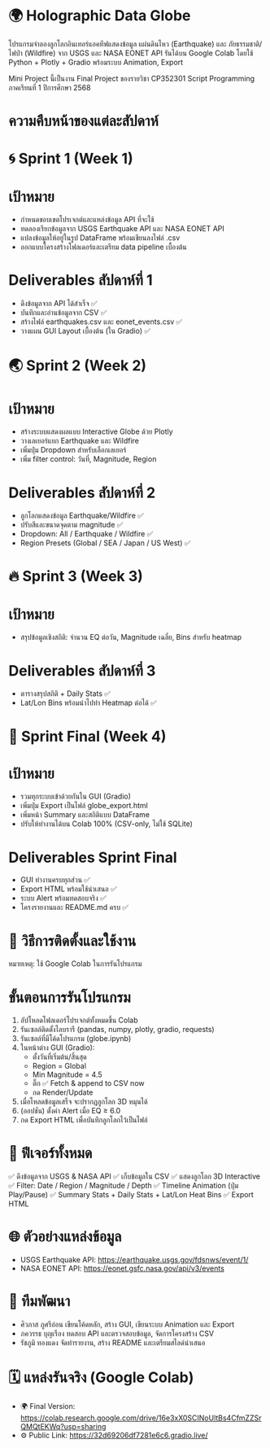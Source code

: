 # 🌍 Holographic Data Globe
โปรแกรมจำลองลูกโลกอินเทอร์แอคทีฟแสดงข้อมูล แผ่นดินไหว (Earthquake) และ ภัยธรรมชาติ/ไฟป่า (Wildfire) จาก USGS และ NASA EONET API
รันได้บน Google Colab โดยใช้ Python + Plotly + Gradio พร้อมระบบ Animation, Export

Mini Project นี้เป็นงาน Final Project ของรายวิชา CP352301 Script Programming ภาคเรียนที่ 1 ปีการศึกษา 2568

# ความคืบหน้าของแต่ละสัปดาห์
# 🌀 Sprint 1 (Week 1)
# เป้าหมาย
- กำหนดขอบเขตโปรเจกต์และแหล่งข้อมูล API ที่จะใช้
- ทดลองเรียกข้อมูลจาก USGS Earthquake API และ NASA EONET API
- แปลงข้อมูลให้อยู่ในรูป DataFrame พร้อมเขียนลงไฟล์ .csv
- ออกแบบโครงสร้างโฟลเดอร์และเตรียม data pipeline เบื้องต้น
# Deliverables สัปดาห์ที่ 1
- ดึงข้อมูลจาก API ได้สำเร็จ ✅
- บันทึกและอ่านข้อมูลจาก CSV ✅
- สร้างไฟล์ earthquakes.csv และ eonet_events.csv ✅
- วางแผน GUI Layout เบื้องต้น (ใน Gradio) ✅

# 🌏 Sprint 2 (Week 2)
# เป้าหมาย
- สร้างระบบแสดงผลแบบ Interactive Globe ด้วย Plotly
- วางเลเยอร์แยก Earthquake และ Wildfire
- เพิ่มปุ่ม Dropdown สำหรับเลือกเลเยอร์
- เพิ่ม filter control: วันที่, Magnitude, Region
# Deliverables สัปดาห์ที่ 2
- ลูกโลกแสดงข้อมูล Earthquake/Wildfire ✅
- ปรับสีและขนาดจุดตาม magnitude ✅
- Dropdown: All / Earthquake / Wildfire ✅
- Region Presets (Global / SEA / Japan / US West) ✅

# 🔥 Sprint 3 (Week 3)
# เป้าหมาย
- สรุปข้อมูลเชิงสถิติ: จำนวน EQ ต่อวัน, Magnitude เฉลี่ย, Bins สำหรับ heatmap
# Deliverables สัปดาห์ที่ 3
- ตารางสรุปสถิติ + Daily Stats ✅
- Lat/Lon Bins พร้อมนำไปทำ Heatmap ต่อได้ ✅

# 🚀 Sprint Final (Week 4)
# เป้าหมาย
- รวมทุกระบบเข้าด้วยกันใน GUI (Gradio)
- เพิ่มปุ่ม Export เป็นไฟล์ globe_export.html
- เพิ่มหน้า Summary และสถิติแบบ DataFrame
- ปรับให้ทำงานได้บน Colab 100% (CSV-only, ไม่ใช้ SQLite)
# Deliverables Sprint Final
- GUI ทำงานครบทุกส่วน ✅
- Export HTML พร้อมใช้นำเสนอ ✅
- ระบบ Alert พร้อมทดสอบจริง ✅
- โครงรายงานและ README.md ครบ ✅

# 📘 วิธีการติดตั้งและใช้งาน
หมายเหตุ: ใช้ Google Colab ในการรันโปรแกรม

# ขั้นตอนการรันโปรแกรม
1. อัปโหลดโฟลเดอร์โปรเจกต์ทั้งหมดขึ้น Colab
2. รันเซลล์ติดตั้งไลบรารี (pandas, numpy, plotly, gradio, requests)
3. รันเซลล์ที่มีโค้ดโปรแกรม (globe.ipynb)
4. ในหน้าต่าง GUI (Gradio):
   - ตั้งวันที่เริ่มต้น/สิ้นสุด
   - Region = Global
   - Min Magnitude = 4.5
   - ติ๊ก ✅ Fetch & append to CSV now
   - กด Render/Update
5. เมื่อโหลดข้อมูลเสร็จ จะปรากฏลูกโลก 3D หมุนได้
6. (ออปชัน) ตั้งค่า Alert เมื่อ EQ ≥ 6.0
7. กด Export HTML เพื่อบันทึกลูกโลกไว้เป็นไฟล์

# 🧠 ฟีเจอร์ทั้งหมด
✅ ดึงข้อมูลจาก USGS & NASA API
✅ เก็บข้อมูลใน CSV
✅ แสดงลูกโลก 3D Interactive
✅ Filter: Date / Region / Magnitude / Depth
✅ Timeline Animation (ปุ่ม Play/Pause)
✅ Summary Stats + Daily Stats + Lat/Lon Heat Bins
✅ Export HTML

# 🌐 ตัวอย่างแหล่งข้อมูล

- USGS Earthquake API: https://earthquake.usgs.gov/fdsnws/event/1/
- NASA EONET API: https://eonet.gsfc.nasa.gov/api/v3/events

# 🧩 ทีมพัฒนา
- ศิวภาส ภูศรีอ่อน	  เขียนโค้ดหลัก, สร้าง GUI, เขียนระบบ Animation และ Export
- ภควรรธ บุญเรือง  ทดสอบ API และตรวจสอบข้อมูล, จัดการโครงสร้าง CSV
- รัชภูมิ ทองแดง   จัดทำรายงาน, สร้าง README และเตรียมสไลด์นำเสนอ

# 🗓️ แหล่งรันจริง (Google Colab)
- 🌍 Final Version: https://colab.research.google.com/drive/16e3xX0SCINoUltBs4CfmZZSrQMQtEKWq?usp=sharing
- ⚙️ Public Link: https://32d69206df7281e6c6.gradio.live/

